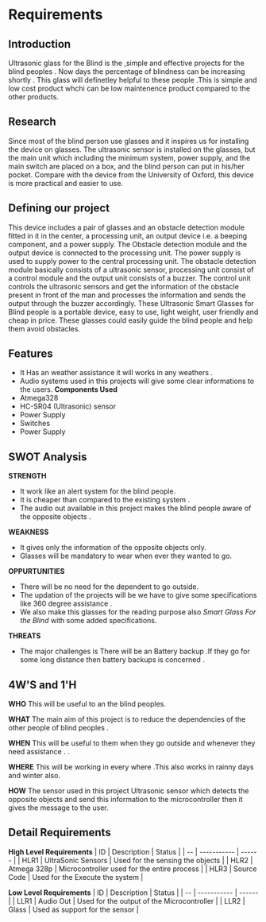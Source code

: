 # Requirements
## Introduction
Ultrasonic glass for the Blind is the ,simple and effective projects for the blind peoples . Now days the percentage of blindness can be increasing shortly . This glass will definetley helpful to these people .This is simple and low cost product whchi can be low maintenence product compared to the other products.
## Research
Since most of the blind person use glasses and it inspires us for installing the device on
glasses. The ultrasonic sensor is installed on the glasses, but the main unit which including the
minimum system, power supply, and the main switch are placed on a box, and the blind person
can put in his/her pocket. Compare with the device from the University of Oxford, this device
is more practical and easier to use. 
## Defining our project
This device includes a pair of glasses and an obstacle detection module fitted in it in the center, a processing unit, an output device i.e. a beeping component, and a power supply. The Obstacle detection module and the output device is connected to the processing unit. The power supply is used to supply power to the central processing unit. The obstacle detection module basically consists of a ultrasonic sensor, processing unit consist of a control module and the output unit consists of a buzzer. 
The control unit controls the ultrasonic sensors and get the information of the obstacle present in front of the man and processes the information and sends the output through the buzzer accordingly. These Ultrasonic Smart Glasses for Blind people is a portable device, easy to use, light weight, user friendly and cheap in price. These glasses could easily guide the blind people and help them avoid obstacles.

## Features
* It Has an weather assistance it will works in any weathers .
* Audio systems used in this projects will give some clear informations to the users.
__Components Used__
* Atmega328
* HC-SR04 (Ultrasonic) sensor
* Power Supply
* Switches
* Power Supply

## SWOT Analysis
__STRENGTH__
* It work like an alert system for the blind people.
* It is   cheaper than compared to the existing system .
* The audio out available in this project makes the blind people aware of the  opposite objects .
  
__WEAKNESS__
* It gives only the information of the opposite objects only.
* Glasses will be mandatory to wear when ever  they wanted to go.

__OPPURTUNITIES__
*  There will be no need for the dependent to go outside.
*  The updation of the projects will be we have to give some specifications like 360 degree assistance .
*  We also make this glasses for the reading purpose also *Smart Glass For the Blind* with some added specifications.
 
__THREATS__
* The major challenges is There will be an Battery backup .If they go for some long distance then battery backups is concerned .

## 4W'S and 1'H
__WHO__
This will be useful to an the blind peoples.

__WHAT__
The main aim  of this project is to reduce the dependencies of the other people of blind peoples .

__WHEN__
This will be useful to them when they go outside and whenever they need assistance . .

__WHERE__
This will be working in every where .This also works in rainny days and winter also.

__HOW__
The sensor used in this project Ultrasonic sensor which detects the opposite objects and send this information to the microcontroller then it gives the message to the user.
## Detail Requirements 
__High Level Requirements__
| ID | Description | Status |
| -- | ----------- | ------ |
| HLR1 | UltraSonic Sensors | Used for the sensing the objects |
| HLR2 | Atmega 328p | Microcontroller used for the entire process |
| HLR3 | Source Code | Used for the Execute the system |

__Low Level Requirements__
| ID | Description | Status |
| -- | ----------- | ------ |
| LLR1 | Audio Out | Used for the output of the Microcontroller |
| LLR2 | Glass | Used  as  support for the sensor |
